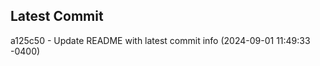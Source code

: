 
## Latest Commit
a125c50 - Update README with latest commit info (2024-09-01 11:49:33 -0400) <Yunxi-Zhou>
